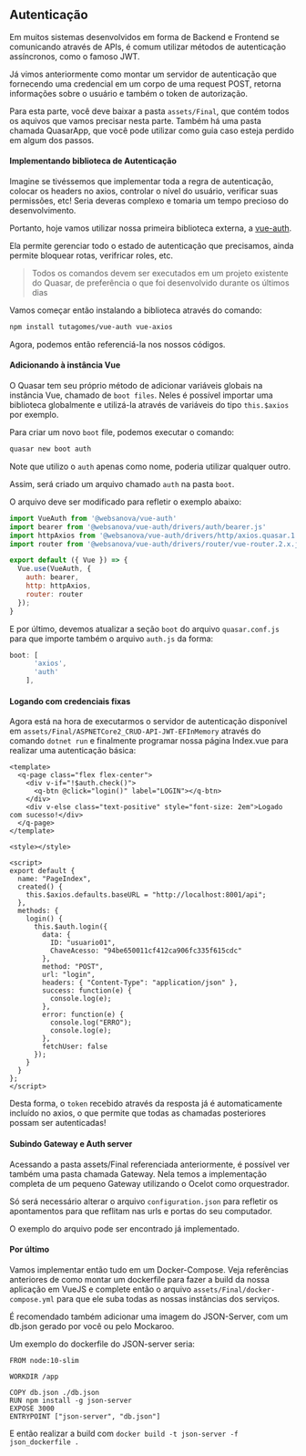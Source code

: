 ## Autenticação

Em muitos sistemas desenvolvidos em forma de Backend e Frontend se comunicando através de APIs, é comum utilizar métodos de autenticação assíncronos, como o famoso JWT.

Já vimos anteriormente como montar um servidor de autenticação que fornecendo uma credencial em um corpo de uma request POST, retorna informações sobre o usuário e também o token de autorização.

Para esta parte, você deve baixar a pasta `assets/Final`, que contém todos os aquivos que vamos precisar nesta parte. Também há uma pasta chamada QuasarApp, que você pode utilizar como guia caso esteja perdido em algum dos passos.



#### Implementando biblioteca de Autenticação

Imagine se tivéssemos que implementar toda a regra de autenticação, colocar os headers no axios, controlar o nível do usuário, verificar suas permissões, etc! Seria deveras complexo e tomaria um tempo precioso do desenvolvimento.

Portanto, hoje vamos utilizar nossa primeira biblioteca externa, a [vue-auth](https://github.com/websanova/vue-auth).

Ela permite gerenciar todo o estado de autenticação que precisamos, ainda permite bloquear rotas, verifricar roles, etc.

> Todos os comandos devem ser executados em um projeto existente do Quasar, de preferência o que foi desenvolvido durante os últimos dias

Vamos começar então instalando a biblioteca através do comando:

```sh
npm install tutagomes/vue-auth vue-axios
```

Agora, podemos então referenciá-la nos nossos códigos.



#### Adicionando à instância Vue

O Quasar tem seu próprio método de adicionar variáveis globais na instância Vue, chamado de `boot files`. Neles é possível importar uma biblioteca globalmente e utilizá-la através de variáveis do tipo `this.$axios` por exemplo.

Para criar um novo `boot` file, podemos executar o comando:

```sh
quasar new boot auth
```

Note que utilizo o `auth` apenas como nome, poderia utilizar qualquer outro.

Assim, será criado um arquivo chamado `auth` na pasta `boot`.

O arquivo deve ser modificado para refletir o exemplo abaixo:

```js
import VueAuth from '@websanova/vue-auth'
import bearer from '@websanova/vue-auth/drivers/auth/bearer.js'
import httpAxios from '@websanova/vue-auth/drivers/http/axios.quasar.1.js'
import router from '@websanova/vue-auth/drivers/router/vue-router.2.x.js'

export default ({ Vue }) => {
  Vue.use(VueAuth, {
    auth: bearer,
    http: httpAxios,
    router: router
  });
}
```

E por último, devemos atualizar a seção `boot` do arquivo `quasar.conf.js` para que importe também o arquivo `auth.js` da forma:

```js
boot: [
      'axios',
      'auth'
    ],
```



#### Logando com credenciais fixas

Agora está na hora de executarmos o servidor de autenticação disponível em `assets/Final/ASPNETCore2_CRUD-API-JWT-EFInMemory` através do comando `dotnet run` e finalmente programar nossa página Index.vue para realizar uma autenticação básica:

```vue
<template>
  <q-page class="flex flex-center">
    <div v-if="!$auth.check()">
      <q-btn @click="login()" label="LOGIN"></q-btn>
    </div>
    <div v-else class="text-positive" style="font-size: 2em">Logado com sucesso!</div>
  </q-page>
</template>

<style></style>

<script>
export default {
  name: "PageIndex",
  created() {
    this.$axios.defaults.baseURL = "http://localhost:8001/api";
  },
  methods: {
    login() {
      this.$auth.login({
        data: {
          ID: "usuario01",
          ChaveAcesso: "94be650011cf412ca906fc335f615cdc"
        },
        method: "POST",
        url: "login",
        headers: { "Content-Type": "application/json" },
        success: function(e) {
          console.log(e);
        },
        error: function(e) {
          console.log("ERRO");
          console.log(e);
        },
        fetchUser: false
      });
    }
  }
};
</script>
```

Desta forma, o `token` recebido através da resposta já é automaticamente incluído no axios, o que permite que todas as chamadas posteriores possam ser autenticadas!



#### Subindo Gateway e Auth server

Acessando a pasta assets/Final referenciada anteriormente, é possível ver também uma pasta chamada Gateway. Nela temos a implementação completa de um pequeno Gateway utilizando o Ocelot como orquestrador.

Só será necessário alterar o arquivo `configuration.json` para refletir os apontamentos para que reflitam nas urls e portas do seu computador.

O exemplo do arquivo pode ser encontrado já implementado.



#### Por último

Vamos implementar então tudo em um Docker-Compose. Veja referências anteriores de como montar um dockerfile para fazer a build da nossa aplicação em VueJS e complete então o arquivo `assets/Final/docker-compose.yml` para que ele suba todas as nossas instâncias dos serviços.

É recomendado também adicionar uma imagem do JSON-Server, com um db.json gerado por você ou pelo Mockaroo.

Um exemplo do dockerfile do JSON-server seria:

```
FROM node:10-slim

WORKDIR /app

COPY db.json ./db.json
RUN npm install -g json-server
EXPOSE 3000
ENTRYPOINT ["json-server", "db.json"]
```

E então realizar a build com `docker build -t json-server -f json_dockerfile .`
